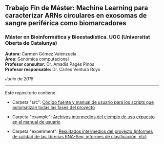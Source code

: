 <h2>Trabajo Fin de Máster: Machine Learning para caracterizar ARNs circulares en exosomas de sangre periférica como biomarcadores</h2>
<h3>Máster en Bioinformática y Bioestadística. UOC (Universitat Oberta de Catalunya)</h3>

<b>Autora: </b> Carmen Gómez Valenzuela     
<b>Área: </b> Genómica computacional     
<b>Profesor consultor: </b> Dr. Amadís Pagès Pinós    
<b>Profesor responsable: </b> Dr. Carles Ventura Royo     

<i>Junio de 2018</i>

<hr/>

Este repositorio contiene:              

- Carpeta "src": <a href="https://github.com/carmengmz/circRNA/tree/master/src" target="_blank">
          Código fuente y manual de usuario para los scripts que automatizan todas las fases del proyecto</a>

- Carpeta "example": <a href="https://github.com/carmengmz/circRNA/tree/master/example" target="_blank"> 
          Archivos intermedios del ejemplo de uso expuesto en el manual de usuario </a>
          
- Carpeta "experiment": <a href="https://github.com/carmengmz/circRNA/tree/master/experiment/" target="_blank">
          Resultados intermedios del proyecto (informes de calidad de las librerías RNA-Seq, informes de clasificación, etc) </a>
          
      
